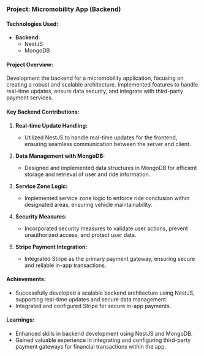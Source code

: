 ### Project: Micromobility App (Backend)
#### Technologies Used:
- **Backend:**
  - NestJS
  - MongoDB
  
#### Project Overview:
Development the backend for a micromobility application, focusing on creating a robust and scalable architecture. Implemented features to handle real-time updates, ensure data security, and integrate with third-party payment services.

#### Key Backend Contributions:

1. **Real-time Update Handling:**
   - Utilized NestJS to handle real-time updates for the frontend, ensuring seamless communication between the server and client.

2. **Data Management with MongoDB:**
   - Designed and implemented data structures in MongoDB for efficient storage and retrieval of user and ride information.

3. **Service Zone Logic:**
   - Implemented service zone logic to enforce ride conclusion within designated areas, ensuring vehicle maintainability.

4. **Security Measures:**
   - Incorporated security measures to validate user actions, prevent unauthorized access, and protect user data.

5. **Stripe Payment Integration:**
   - Integrated Stripe as the primary payment gateway, ensuring secure and reliable in-app transactions.

#### Achievements:
- Successfully developed a scalable backend architecture using NestJS, supporting real-time updates and secure data management.
- Integrated and configured Stripe for secure in-app payments.

#### Learnings:
- Enhanced skills in backend development using NestJS and MongoDB.
- Gained valuable experience in integrating and configuring third-party payment gateways for financial transactions within the app.
